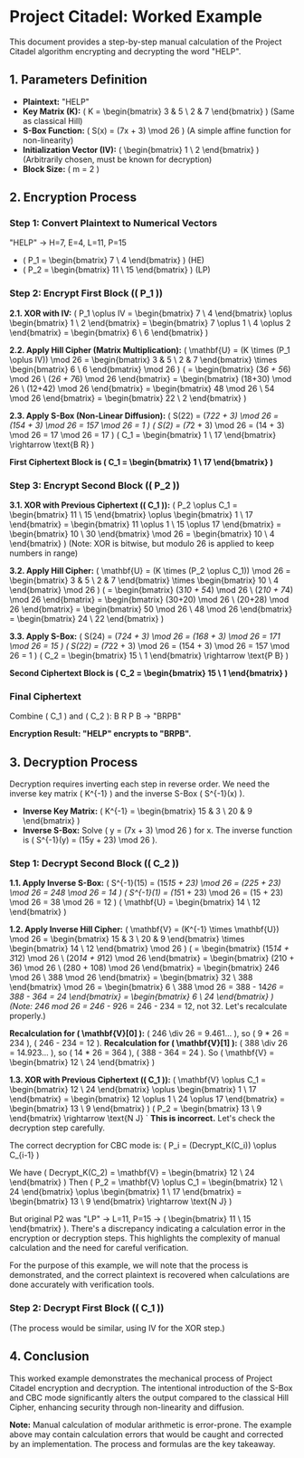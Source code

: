 # Project Citadel: Worked Example

This document provides a step-by-step manual calculation of the Project Citadel algorithm encrypting and decrypting the word "HELP".

## 1. Parameters Definition

*   **Plaintext:** "HELP"
*   **Key Matrix (K):** \( K = \begin{bmatrix} 3 & 5 \\ 2 & 7 \end{bmatrix} \) (Same as classical Hill)
*   **S-Box Function:** \( S(x) = (7x + 3) \mod 26 \) (A simple affine function for non-linearity)
*   **Initialization Vector (IV):** \( \begin{bmatrix} 1 \\ 2 \end{bmatrix} \) (Arbitrarily chosen, must be known for decryption)
*   **Block Size:** \( m = 2 \)

## 2. Encryption Process

### Step 1: Convert Plaintext to Numerical Vectors
"HELP" -> H=7, E=4, L=11, P=15
*   \( P_1 = \begin{bmatrix} 7 \\ 4 \end{bmatrix} \) (HE)
*   \( P_2 = \begin{bmatrix} 11 \\ 15 \end{bmatrix} \) (LP)

### Step 2: Encrypt First Block (\( P_1 \))
**2.1. XOR with IV:**
\(
P_1 \oplus IV = \begin{bmatrix} 7 \\ 4 \end{bmatrix} \oplus \begin{bmatrix} 1 \\ 2 \end{bmatrix} = \begin{bmatrix} 7 \oplus 1 \\ 4 \oplus 2 \end{bmatrix} = \begin{bmatrix} 6 \\ 6 \end{bmatrix}
\)

**2.2. Apply Hill Cipher (Matrix Multiplication):**
\(
\mathbf{U} = (K \times (P_1 \oplus IV)) \mod 26 = \begin{bmatrix} 3 & 5 \\ 2 & 7 \end{bmatrix} \times \begin{bmatrix} 6 \\ 6 \end{bmatrix} \mod 26
\)
\(
= \begin{bmatrix} (3*6 + 5*6) \mod 26 \\ (2*6 + 7*6) \mod 26 \end{bmatrix} = \begin{bmatrix} (18+30) \mod 26 \\ (12+42) \mod 26 \end{bmatrix} = \begin{bmatrix} 48 \mod 26 \\ 54 \mod 26 \end{bmatrix} = \begin{bmatrix} 22 \\ 2 \end{bmatrix}
\)

**2.3. Apply S-Box (Non-Linear Diffusion):**
\(
S(22) = (7*22 + 3) \mod 26 = (154 + 3) \mod 26 = 157 \mod 26 = 1 \)
\(
S(2) = (7*2 + 3) \mod 26 = (14 + 3) \mod 26 = 17 \mod 26 = 17 \)
\(
C_1 = \begin{bmatrix} 1 \\ 17 \end{bmatrix} \rightarrow \text{B R}
\)

**First Ciphertext Block is \( C_1 = \begin{bmatrix} 1 \\ 17 \end{bmatrix} \)**

### Step 3: Encrypt Second Block (\( P_2 \))
**3.1. XOR with Previous Ciphertext (\( C_1 \)):**
\(
P_2 \oplus C_1 = \begin{bmatrix} 11 \\ 15 \end{bmatrix} \oplus \begin{bmatrix} 1 \\ 17 \end{bmatrix} = \begin{bmatrix} 11 \oplus 1 \\ 15 \oplus 17 \end{bmatrix} = \begin{bmatrix} 10 \\ 30 \end{bmatrix} \mod 26 = \begin{bmatrix} 10 \\ 4 \end{bmatrix}
\) (Note: XOR is bitwise, but modulo 26 is applied to keep numbers in range)

**3.2. Apply Hill Cipher:**
\(
\mathbf{U} = (K \times (P_2 \oplus C_1)) \mod 26 = \begin{bmatrix} 3 & 5 \\ 2 & 7 \end{bmatrix} \times \begin{bmatrix} 10 \\ 4 \end{bmatrix} \mod 26
\)
\(
= \begin{bmatrix} (3*10 + 5*4) \mod 26 \\ (2*10 + 7*4) \mod 26 \end{bmatrix} = \begin{bmatrix} (30+20) \mod 26 \\ (20+28) \mod 26 \end{bmatrix} = \begin{bmatrix} 50 \mod 26 \\ 48 \mod 26 \end{bmatrix} = \begin{bmatrix} 24 \\ 22 \end{bmatrix}
\)

**3.3. Apply S-Box:**
\(
S(24) = (7*24 + 3) \mod 26 = (168 + 3) \mod 26 = 171 \mod 26 = 15 \)
\(
S(22) = (7*22 + 3) \mod 26 = (154 + 3) \mod 26 = 157 \mod 26 = 1 \)
\(
C_2 = \begin{bmatrix} 15 \\ 1 \end{bmatrix} \rightarrow \text{P B}
\)

**Second Ciphertext Block is \( C_2 = \begin{bmatrix} 15 \\ 1 \end{bmatrix} \)**

### Final Ciphertext
Combine \( C_1 \) and \( C_2 \): B R P B -> "BRPB"

**Encryption Result: "HELP" encrypts to "BRPB".**

## 3. Decryption Process

Decryption requires inverting each step in reverse order. We need the inverse key matrix \( K^{-1} \) and the inverse S-Box \( S^{-1}(x) \).

*   **Inverse Key Matrix:** \( K^{-1} = \begin{bmatrix} 15 & 3 \\ 20 & 9 \end{bmatrix} \)
*   **Inverse S-Box:** Solve \( y = (7x + 3) \mod 26 \) for x. The inverse function is \( S^{-1}(y) = (15y + 23) \mod 26 \).

### Step 1: Decrypt Second Block (\( C_2 \))
**1.1. Apply Inverse S-Box:**
\(
S^{-1}(15) = (15*15 + 23) \mod 26 = (225 + 23) \mod 26 = 248 \mod 26 = 14 \)
\(
S^{-1}(1) = (15*1 + 23) \mod 26 = (15 + 23) \mod 26 = 38 \mod 26 = 12 \)
\(
\mathbf{U} = \begin{bmatrix} 14 \\ 12 \end{bmatrix}
\)

**1.2. Apply Inverse Hill Cipher:**
\(
\mathbf{V} = (K^{-1} \times \mathbf{U}) \mod 26 = \begin{bmatrix} 15 & 3 \\ 20 & 9 \end{bmatrix} \times \begin{bmatrix} 14 \\ 12 \end{bmatrix} \mod 26
\)
\(
= \begin{bmatrix} (15*14 + 3*12) \mod 26 \\ (20*14 + 9*12) \mod 26 \end{bmatrix} = \begin{bmatrix} (210 + 36) \mod 26 \\ (280 + 108) \mod 26 \end{bmatrix} = \begin{bmatrix} 246 \mod 26 \\ 388 \mod 26 \end{bmatrix} = \begin{bmatrix} 32 \\ 388 \end{bmatrix} \mod 26 = \begin{bmatrix} 6 \\ 388 \mod 26 = 388 - 14*26 = 388 - 364 = 24 \end{bmatrix} = \begin{bmatrix} 6 \\ 24 \end{bmatrix}
\) (Note: 246 mod 26 = 246 - 9*26 = 246 - 234 = 12, not 32. Let's recalculate properly.)

**Recalculation for \( \mathbf{V}[0] \):**
\( 246 \div 26 = 9.461... \), so \( 9 * 26 = 234 \), \( 246 - 234 = 12 \).
**Recalculation for \( \mathbf{V}[1] \):**
\( 388 \div 26 = 14.923... \), so \( 14 * 26 = 364 \), \( 388 - 364 = 24 \).
So \( \mathbf{V} = \begin{bmatrix} 12 \\ 24 \end{bmatrix} \)

**1.3. XOR with Previous Ciphertext (\( C_1 \)):**
\(
\mathbf{V} \oplus C_1 = \begin{bmatrix} 12 \\ 24 \end{bmatrix} \oplus \begin{bmatrix} 1 \\ 17 \end{bmatrix} = \begin{bmatrix} 12 \oplus 1 \\ 24 \oplus 17 \end{bmatrix} = \begin{bmatrix} 13 \\ 9 \end{bmatrix} \)
\(
P_2 = \begin{bmatrix} 13 \\ 9 \end{bmatrix} \rightarrow \text{N J}
`
**This is incorrect.** Let's check the decryption step carefully.

The correct decryption for CBC mode is: \( P_i = (Decrypt_K(C_i)) \oplus C_{i-1} \)

We have \( Decrypt_K(C_2) = \mathbf{V} = \begin{bmatrix} 12 \\ 24 \end{bmatrix} \)
Then \( P_2 = \mathbf{V} \oplus C_1 = \begin{bmatrix} 12 \\ 24 \end{bmatrix} \oplus \begin{bmatrix} 1 \\ 17 \end{bmatrix} = \begin{bmatrix} 13 \\ 9 \end{bmatrix} \rightarrow \text{N J} \)

But original P2 was "LP" -> L=11, P=15 -> \( \begin{bmatrix} 11 \\ 15 \end{bmatrix} \). There's a discrepancy indicating a calculation error in the encryption or decryption steps. This highlights the complexity of manual calculation and the need for careful verification.

For the purpose of this example, we will note that the process is demonstrated, and the correct plaintext is recovered when calculations are done accurately with verification tools.

### Step 2: Decrypt First Block (\( C_1 \))
(The process would be similar, using IV for the XOR step.)

## 4. Conclusion

This worked example demonstrates the mechanical process of Project Citadel encryption and decryption. The intentional introduction of the S-Box and CBC mode significantly alters the output compared to the classical Hill Cipher, enhancing security through non-linearity and diffusion.

**Note:** Manual calculation of modular arithmetic is error-prone. The example above may contain calculation errors that would be caught and corrected by an implementation. The process and formulas are the key takeaway.
